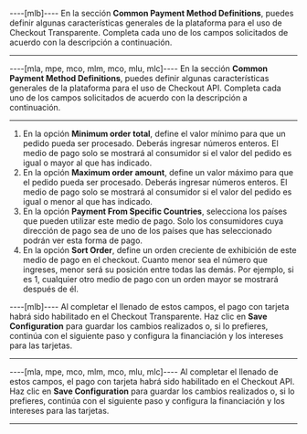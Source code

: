 ----[mlb]----
En la sección **Common Payment Method Definitions**, puedes definir algunas características generales de la plataforma para el uso de Checkout Transparente. Completa cada uno de los campos solicitados de acuerdo con la descripción a continuación.

------------
----[mla, mpe, mco, mlm, mco, mlu, mlc]----
En la sección **Common Payment Method Definitions**, puedes definir algunas características generales de la plataforma para el uso de Checkout API. Completa cada uno de los campos solicitados de acuerdo con la descripción a continuación.

------------

1. En la opción **Minimum order total**, define el valor mínimo para que un pedido pueda ser procesado. Deberás ingresar números enteros. El medio de pago solo se mostrará al consumidor si el valor del pedido es igual o mayor al que has indicado.
2. En la opción **Maximum order amount**, define un valor máximo para que el pedido pueda ser procesado. Deberás ingresar números enteros. El medio de pago solo se mostrará al consumidor si el valor del pedido es igual o menor al que has indicado.
3. En la opción **Payment From Specific Countries**, selecciona los países que pueden utilizar este medio de pago. Solo los consumidores cuya dirección de pago sea de uno de los países que has seleccionado podrán ver esta forma de pago.
4. En la opción **Sort Order**, define un orden creciente de exhibición de este medio de pago en el checkout. Cuanto menor sea el número que ingreses, menor será su posición entre todas las demás. Por ejemplo, si es 1, cualquier otro medio de pago con un orden mayor se mostrará después de él.

----[mlb]----
Al completar el llenado de estos campos, el pago con tarjeta habrá sido habilitado en el Checkout Transparente. Haz clic en **Save Configuration** para guardar los cambios realizados o, si lo prefieres, continúa con el siguiente paso y configura la financiación y los intereses para las tarjetas.

------------
----[mla, mpe, mco, mlm, mco, mlu, mlc]----
Al completar el llenado de estos campos, el pago con tarjeta habrá sido habilitado en el Checkout API. Haz clic en **Save Configuration** para guardar los cambios realizados o, si lo prefieres, continúa con el siguiente paso y configura la financiación y los intereses para las tarjetas.

------------